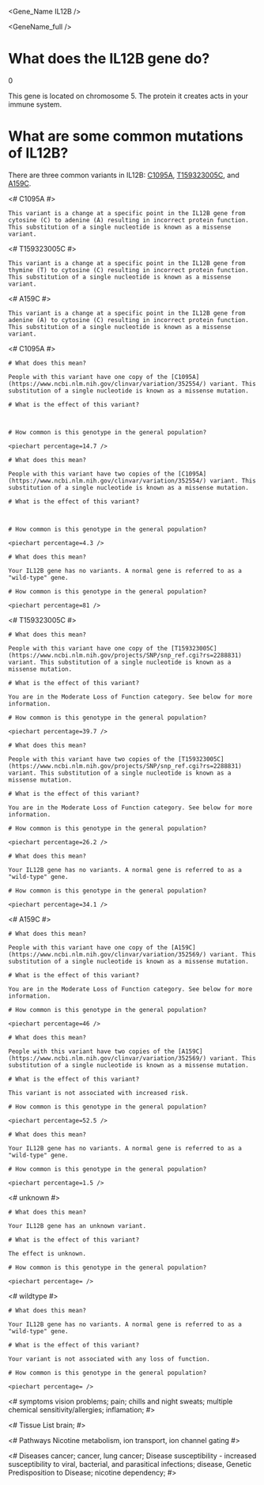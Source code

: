 <Gene_Name IL12B />

<GeneName_full  />

# What does the IL12B gene do?

0

This gene is located on chromosome 5. The protein it creates acts in your immune system.



<GeneAnalysis gene="IL12B" interval="NC_000005.10:g.159314783_159330473"> 

# What are some common mutations of IL12B?
 
There are three common variants in IL12B: [C1095A](https://www.ncbi.nlm.nih.gov/clinvar/variation/352554/), [T159323005C](https://www.ncbi.nlm.nih.gov/projects/SNP/snp_ref.cgi?rs=2288831), and [A159C](https://www.ncbi.nlm.nih.gov/clinvar/variation/352569/).

<# C1095A #>
  <Variant hgvs="NC_000005.10:g.159315006G>T" name="C1095A"> 

    This variant is a change at a specific point in the IL12B gene from cytosine (C) to adenine (A) resulting in incorrect protein function. This substitution of a single nucleotide is known as a missense variant.

  </Variant>
<# T159323005C #>
  <Variant hgvs="NC_000005.10:g.159323005T>C" name="T159323005C"> 

    This variant is a change at a specific point in the IL12B gene from thymine (T) to cytosine (C) resulting in incorrect protein function. This substitution of a single nucleotide is known as a missense variant.

  </Variant>
<# A159C #>
  <Variant hgvs="NC_000005.10:g.159315942T>G" name="A159C"> 

    This variant is a change at a specific point in the IL12B gene from adenine (A) to cytosine (C) resulting in incorrect protein function. This substitution of a single nucleotide is known as a missense variant.

  </Variant>

<# C1095A #>
  <Genotype hgvs="NC_000005.10:g.[159315006G>T];[159315006=]" name="C1095A"> 

    # What does this mean?
 
    People with this variant have one copy of the [C1095A](https://www.ncbi.nlm.nih.gov/clinvar/variation/352554/) variant. This substitution of a single nucleotide is known as a missense mutation.

    # What is the effect of this variant?

     

    # How common is this genotype in the general population?

    <piechart percentage=14.7 />
  </Genotype>
  <Genotype hgvs="NC_000005.10:g.[159315006G>T];[159315006G>T]" name="C1095A"> 
 
    # What does this mean?

    People with this variant have two copies of the [C1095A](https://www.ncbi.nlm.nih.gov/clinvar/variation/352554/) variant. This substitution of a single nucleotide is known as a missense mutation.

    # What is the effect of this variant?

     

    # How common is this genotype in the general population?

    <piechart percentage=4.3 />
  </Genotype>
  <Genotype hgvs="NC_000005.10:g.[159315006=];[159315006=]" name="C1095A"> 
 
    # What does this mean?

    Your IL12B gene has no variants. A normal gene is referred to as a "wild-type" gene.

    # How common is this genotype in the general population?

    <piechart percentage=81 />
  </Genotype>
<# T159323005C #>
  <Genotype hgvs="NC_000005.10:g.[159323005T>C];[159323005=]" name="T159323005C"> 

    # What does this mean?
 
    People with this variant have one copy of the [T159323005C](https://www.ncbi.nlm.nih.gov/projects/SNP/snp_ref.cgi?rs=2288831) variant. This substitution of a single nucleotide is known as a missense mutation.

    # What is the effect of this variant?

    You are in the Moderate Loss of Function category. See below for more information.

    # How common is this genotype in the general population?

    <piechart percentage=39.7 />
  </Genotype>
  <Genotype hgvs="NC_000005.10:g.[159323005T>C];[159323005T>C]" name="T159323005C"> 
 
    # What does this mean?

    People with this variant have two copies of the [T159323005C](https://www.ncbi.nlm.nih.gov/projects/SNP/snp_ref.cgi?rs=2288831) variant. This substitution of a single nucleotide is known as a missense mutation.

    # What is the effect of this variant?

    You are in the Moderate Loss of Function category. See below for more information.

    # How common is this genotype in the general population?

    <piechart percentage=26.2 />
  </Genotype>
  <Genotype hgvs="NC_000005.10:g.[159323005=];[159323005=]" name="T159323005C"> 
 
    # What does this mean?

    Your IL12B gene has no variants. A normal gene is referred to as a "wild-type" gene.

    # How common is this genotype in the general population?

    <piechart percentage=34.1 />
  </Genotype>
<# A159C #>
  <Genotype hgvs="NC_000005.10:g.[159315942T>G];[159315942=]" name="A159C"> 

    # What does this mean?
 
    People with this variant have one copy of the [A159C](https://www.ncbi.nlm.nih.gov/clinvar/variation/352569/) variant. This substitution of a single nucleotide is known as a missense mutation.

    # What is the effect of this variant?

    You are in the Moderate Loss of Function category. See below for more information.

    # How common is this genotype in the general population?

    <piechart percentage=46 />
  </Genotype>
  <Genotype hgvs="NC_000005.10:g.[159315942T>G];[159315942T>G]" name="A159C"> 
 
    # What does this mean?

    People with this variant have two copies of the [A159C](https://www.ncbi.nlm.nih.gov/clinvar/variation/352569/) variant. This substitution of a single nucleotide is known as a missense mutation.

    # What is the effect of this variant?

    This variant is not associated with increased risk.

    # How common is this genotype in the general population?

    <piechart percentage=52.5 />
  </Genotype>
  <Genotype hgvs="NC_000005.10:g.[159315942=];[159315942=]" name="A159C"> 
 
    # What does this mean?

    Your IL12B gene has no variants. A normal gene is referred to as a "wild-type" gene.

    # How common is this genotype in the general population?

    <piechart percentage=1.5 />
  </Genotype>
<# unknown #>
  <Genotype hgvs="unknown"> 
 
    # What does this mean?

    Your IL12B gene has an unknown variant.

    # What is the effect of this variant?

    The effect is unknown.

    # How common is this genotype in the general population?

    <piechart percentage= />
  </Genotype>
<# wildtype #>
  <Genotype hgvs="wildtype">
 
    # What does this mean?

    Your IL12B gene has no variants. A normal gene is referred to as a "wild-type" gene.

    # What is the effect of this variant?

    Your variant is not associated with any loss of function.

    # How common is this genotype in the general population?

    <piechart percentage= />
  </Genotype>
</GeneAnalysis>

<# symptoms  vision problems; pain; chills and night sweats; multiple chemical sensitivity/allergies; inflamation; #>

<symptoms D014786 D010146 D023341 D018777 D007249 />

<# Tissue List brain; #>

<TissueList D001921 />

<# Pathways Nicotine metabolism, ion transport, ion channel gating #>

<Pathways D011978 D017136 D015640 />

<# Diseases cancer; cancer, lung cancer; Disease susceptibility - increased susceptibility to viral, bacterial, and parasitical infections; disease, Genetic Predisposition to Disease; nicotine dependency; #>

<diseases D009369 D008175 D004198 D01402 />
